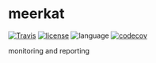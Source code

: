 # meerkat
[![Travis](https://travis-ci.com/msaltnet/meerkat.svg?branch=master&style=flat-square&colorB=green)](https://app.travis-ci.com/github/msaltnet/meerkat)
[![license](https://img.shields.io/github/license/msaltnet/meerkat.svg?style=flat-square)](https://github.com/msaltnet/meerkat/blob/master/LICENSE)
![language](https://img.shields.io/github/languages/top/msaltnet/meerkat.svg?style=flat-square&colorB=green)
[![codecov](https://codecov.io/gh/msaltnet/meerkat/branch/master/graph/badge.svg?token=USXTX7MG70)](https://codecov.io/gh/msaltnet/meerkat)

monitoring and reporting
